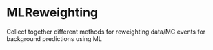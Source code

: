 # MLReweighting
Collect together different methods for reweighting data/MC events for background predictions using ML
